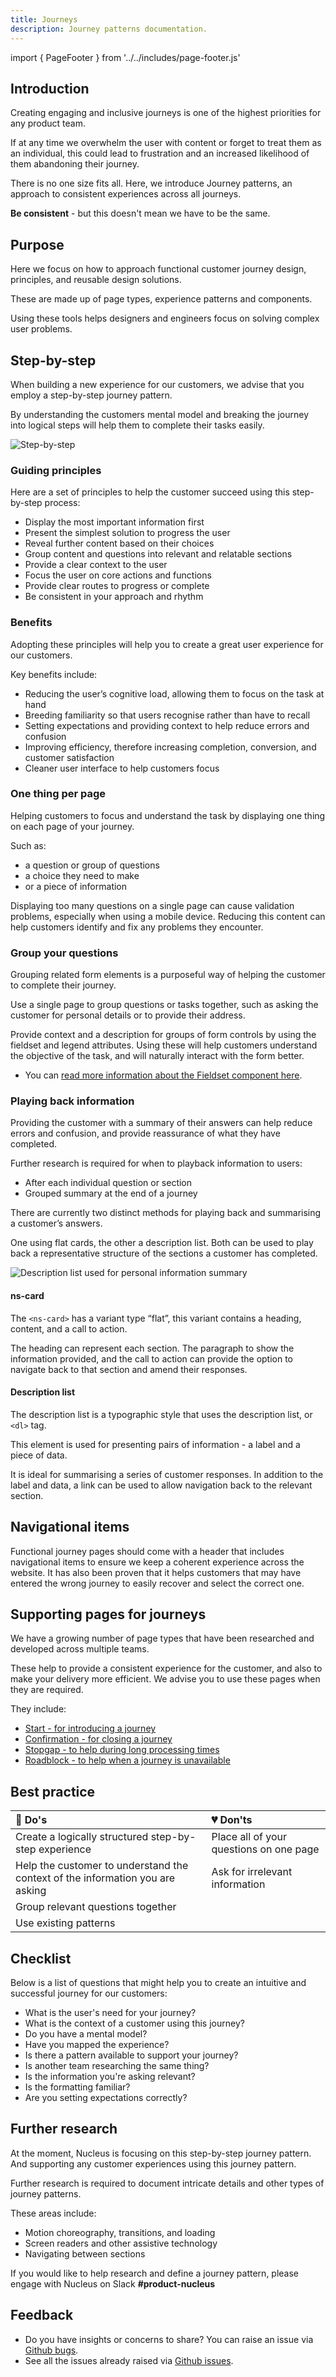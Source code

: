 ```yaml
---
title: Journeys
description: Journey patterns documentation.
---
```


import { PageFooter } from '../../includes/page-footer.js'

## Introduction

Creating engaging and inclusive journeys is one of the highest priorities for any product team.

If at any time we overwhelm the user with content or forget to treat them as an individual, this could lead to frustration and an increased likelihood of them abandoning their journey.

There is no one size fits all. Here, we introduce Journey patterns, an approach to consistent experiences across all journeys.

**Be consistent** - but this doesn't mean we have to be the same.

## Purpose

Here we focus on how to approach functional customer journey design, principles, and reusable design solutions.

These are made up of page types, experience patterns and components.

Using these tools helps designers and engineers focus on solving complex user problems.

## Step-by-step

When building a new experience for our customers, we advise that you employ a step-by-step journey pattern.

By understanding the customers mental model and breaking the journey into logical steps will help them to complete their tasks easily.

![Step-by-step](/images/journeys/step-by-step.webp)

### Guiding principles

Here are a set of principles to help the customer succeed using this step-by-step process:

- Display the most important information first
- Present the simplest solution to progress the user
- Reveal further content based on their choices
- Group content and questions into relevant and relatable sections
- Provide a clear context to the user
- Focus the user on core actions and functions
- Provide clear routes to progress or complete
- Be consistent in your approach and rhythm

### Benefits 

Adopting these principles will help you to create a great user experience for our customers.

Key benefits include:

- Reducing the user’s cognitive load, allowing them to focus on the task at hand
- Breeding familiarity so that users recognise rather than have to recall
- Setting expectations and providing context to help reduce errors and confusion
- Improving efficiency, therefore increasing completion, conversion, and customer satisfaction
- Cleaner user interface to help customers focus

### One thing per page

Helping customers to focus and understand the task by displaying one thing on each page of your journey.

Such as:

- a question or group of questions
- a choice they need to make
- or a piece of information

Displaying too many questions on a single page can cause validation problems, especially when using a mobile device. Reducing this content can help customers identify and fix any problems they encounter.

### Group your questions

Grouping related form elements is a purposeful way of helping the customer to complete their journey.

Use a single page to group questions or tasks together, such as asking the customer for personal details or to provide their address.

Provide context and a description for groups of form controls by using the fieldset and legend attributes. Using these will help customers understand the objective of the task, and will naturally interact with the form better.

- You can [read more information about the Fieldset component here](components/ns-fieldset).

### Playing back information

Providing the customer with a summary of their answers can help reduce errors and confusion, and provide reassurance of what they have completed.

Further research is required for when to playback information to users:

- After each individual question or section
- Grouped summary at the end of a journey

There are currently two distinct methods for playing back and summarising a customer’s answers.

One using flat cards, the other a description list. Both can be used to play back a representative structure of the sections a customer has completed.

![Description list used for personal information summary](/images/journeys/playback.webp)

#### ns-card

The `<ns-card>` has a variant type “flat”, this variant contains a heading, content, and a call to action.

The heading can represent each section. The paragraph to show the information provided, and the call to action can provide the option to navigate back to that section and amend their responses.

#### Description list

The description list is a typographic style that uses the description list, or `<dl>` tag.

This element is used for presenting pairs of information - a label and a piece of data.

It is ideal for summarising a series of customer responses. In addition to the label and data, a link can be used to allow navigation back to the relevant section.

## Navigational items

Functional journey pages should come with a header that includes navigational items to ensure we keep a coherent experience across the website. It has also been proven that it helps customers that may have entered the wrong journey to easily recover and select the correct one.

## Supporting pages for journeys

We have a growing number of page types that have been researched and developed across multiple teams.

These help to provide a consistent experience for the customer, and also to make your delivery more efficient. We advise you to use these pages when they are required.

They include:

- [Start - for introducing a journey](page-types/start)
- [Confirmation - for closing a journey](page-types/confirmation)
- [Stopgap - to help during long processing times](page-types/stopgap)
- [Roadblock - to help when a journey is unavailable](page-types/roadblock)

## Best practice

| 💚 Do's | 💔 Don'ts |
| :--- | :--- |
| Create a logically structured step-by-step experience | Place all of your questions on one page |
| Help the customer to understand the context of the information you are asking | Ask for irrelevant information |
| Group relevant questions together | |
| Use existing patterns |  |

## Checklist

Below is a list of questions that might help you to create an intuitive and successful journey for our customers:

- What is the user's need for your journey?
- What is the context of a customer using this journey?
- Do you have a mental model?
- Have you mapped the experience?
- Is there a pattern available to support your journey?
- Is another team researching the same thing?
- Is the information you're asking relevant?
- Is the formatting familiar?
- Are you setting expectations correctly?

## Further research

At the moment, Nucleus is focusing on this step-by-step journey pattern. And supporting any customer experiences using this journey pattern.

Further research is required to document intricate details and other types of journey patterns.

These areas include:

- Motion choreography, transitions, and loading
- Screen readers and other assistive technology
- Navigating between sections

If you would like to help research and define a journey pattern, please engage with Nucleus on Slack **#product-nucleus**

## Feedback

* Do you have insights or concerns to share? You can raise an issue via [Github bugs](https://github.com/ConnectedHomes/nucleus/issues/new?assignees=&labels=Bug&template=a--bug-report.md&title=[bug]%20[patterns-journeys]).
* See all the issues already raised via [Github issues](https://github.com/connectedHomes/nucleus/issues?utf8=%E2%9C%93&q=is%3Aopen+is%3Aissue+label%3ABug+[patterns-journeys]).

<PageFooter></PageFooter>
